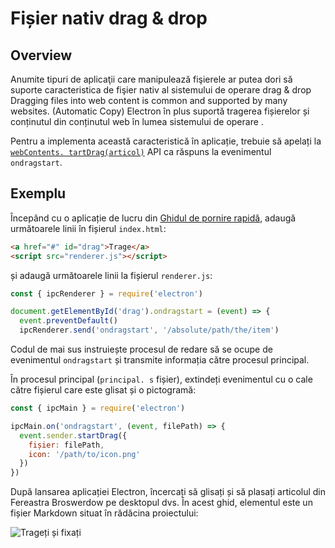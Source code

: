 # Fișier nativ drag & drop

## Overview

Anumite tipuri de aplicaţii care manipulează fişierele ar putea dori să suporte caracteristica de fişier nativ al sistemului de operare drag & drop Dragging files into web content is common and supported by many websites. (Automatic Copy) Electron în plus suportă tragerea fișierelor și conținutul din conținutul web în lumea sistemului de operare .

Pentru a implementa această caracteristică în aplicație, trebuie să apelați la [`webContents. tartDrag(articol)`](../api/web-contents.md#contentsstartdragitem) API ca răspuns la evenimentul `ondragstart`.

## Exemplu

Începând cu o aplicație de lucru din [Ghidul de pornire rapidă](quick-start.md), adaugă următoarele linii în fișierul `index.html`:

```html
<a href="#" id="drag">Trage</a>
<script src="renderer.js"></script>
```

și adaugă următoarele linii la fișierul `renderer.js`:

```javascript
const { ipcRenderer } = require('electron')

document.getElementById('drag').ondragstart = (event) => {
  event.preventDefault()
  ipcRenderer.send('ondragstart', '/absolute/path/the/item')

```

Codul de mai sus instruiește procesul de redare să se ocupe de evenimentul `ondragstart` și transmite informația către procesul principal.

În procesul principal (`principal. s` fișier), extindeți evenimentul cu o cale către fișierul care este glisat și o pictogramă:

```javascript fiddle='docs/fiddles/features/drag-and-drop'
const { ipcMain } = require('electron')

ipcMain.on('ondragstart', (event, filePath) => {
  event.sender.startDrag({
    fișier: filePath,
    icon: '/path/to/icon.png'
  })
})
```

După lansarea aplicației Electron, încercați să glisați și să plasați articolul din Fereastra Broswerdow pe desktopul dvs. În acest ghid, elementul este un fișier Markdown situat în rădăcina proiectului:

![Trageți și fixați](../images/drag-and-drop.gif)
